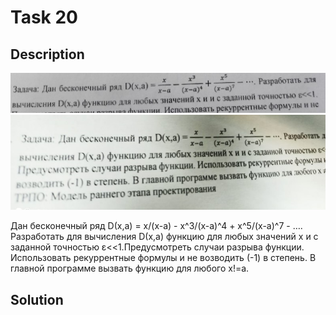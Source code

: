 # Task 20

## Description

![Description](20_description_1.png)
![Description](20_description_2.png)

Дан бесконечный ряд D(х,а) = х/(x-a) - x^3/(x-a)^4 + x^5/(x-a)^7 - …. Разработать для вычисления D(х,а) функцию для любых значений х и с заданной точностью ε<<1.Предусмотреть случаи разрыва  функции. Использовать рекуррентные формулы и не возводить (-1) в степень. В главной программе вызвать функцию для любого x!=a.

## Solution

```C++

```
